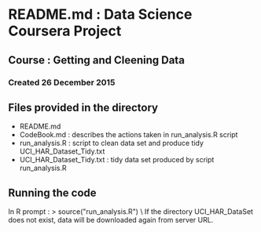 

# README.md : Data Science Coursera Project
## Course : Getting and Cleening Data
### Created 26 December 2015

## Files provided in the directory
- README.md
- CodeBook.md : describes the actions taken in run_analysis.R script
- run_analysis.R : script to clean data set and produce tidy UCI_HAR_Dataset_Tidy.txt
- UCI_HAR_Dataset_Tidy.txt : tidy data set produced by script run_analysis.R

## Running the code
In R prompt : > source("run_analysis.R") \\
If the directory UCI_HAR_DataSet does not exist, data will be
downloaded again from server URL.
